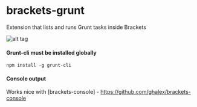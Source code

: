 brackets-grunt
==============

Extension that lists and runs Grunt tasks inside Brackets

![alt tag](http://i.imgur.com/KwOSa6a.png)


#### Grunt-cli must be installed globally 

```
npm install -g grunt-cli
```

#### Console output

Works nice with [brackets-console] - https://github.com/ghalex/brackets-console
